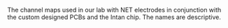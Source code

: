The channel maps used in our lab with NET electrodes in conjunction with the custom designed PCBs and the Intan chip. The names are descriptive.

